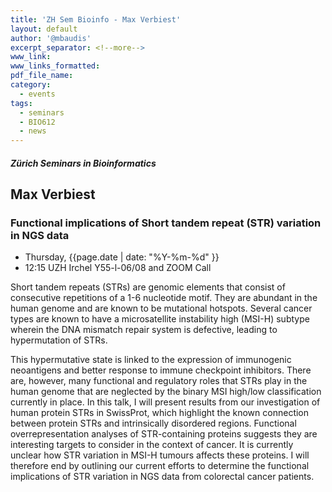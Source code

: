 ```yaml
---
title: 'ZH Sem Bioinfo - Max Verbiest'
layout: default
author: '@mbaudis'
excerpt_separator: <!--more-->
www_link:
www_links_formatted:
pdf_file_name:
category:
  - events
tags:
  - seminars
  - BIO612
  - news
---
```


##### Zürich Seminars in Bioinformatics
## Max Verbiest
### Functional implications of Short tandem repeat (STR) variation in NGS data

* Thursday, {{page.date | date: "%Y-%m-%d" }}
* 12:15 UZH Irchel Y55-l-06/08 and ZOOM Call

Short tandem repeats (STRs) are genomic elements that consist of consecutive repetitions of a 1-6 nucleotide motif. They are abundant in the human genome and are known to be mutational hotspots. Several cancer types are known to have a microsatellite instability high (MSI-H) subtype wherein the DNA mismatch repair system is defective, leading to hypermutation of STRs.

<!--more-->

This hypermutative state is linked to the expression of immunogenic neoantigens and better response to immune checkpoint inhibitors. There are, however, many functional and regulatory roles that STRs play in the human genome that are neglected by the binary MSI high/low classification currently in place. In this talk, I will present results from our investigation of human protein STRs in SwissProt, which highlight the known connection between protein STRs and intrinsically disordered regions. Functional overrepresentation analyses of STR-containing proteins suggests they are interesting targets to consider in the context of cancer. It is currently unclear how STR variation in MSI-H tumours affects these proteins. I will therefore end by outlining our current efforts to determine the functional implications of STR variation in NGS data from colorectal cancer patients.
